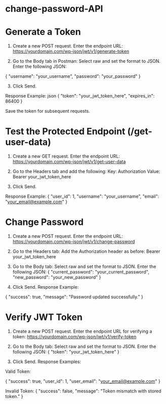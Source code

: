 # change-password-API

# Generate a Token
1. Create a new POST request.
Enter the endpoint URL:
https://yourdomain.com/wp-json/jwt/v1/generate-token

2. Go to the Body tab in Postman:
Select raw and set the format to JSON.
Enter the following JSON:

{
  "username": "your_username",
  "password": "your_password"
}

3. Click Send.

Response Example:
json
{
  "token": "your_jwt_token_here",
  "expires_in": 86400
}

Save the token for subsequent requests.
 
# Test the Protected Endpoint (/get-user-data)
1. Create a new GET request.
Enter the endpoint URL:
https://yourdomain.com/wp-json/jwt/v1/get-user-data

2. Go to the Headers tab and add the following:
Key: Authorization
Value: Bearer your_jwt_token_here

3. Click Send.

Response Example:
{
  "user_id": 1,
  "username": "your_username",
  "email": "your_email@example.com"
}


# Change Password
1. Create a new POST request.
Enter the endpoint URL:
https://yourdomain.com/wp-json/jwt/v1/change-password

2. Go to the Headers tab:
Add the Authorization header as before:
Bearer your_jwt_token_here

3. Go to the Body tab:
Select raw and set the format to JSON.
Enter the following JSON:
{
  "current_password": "your_current_password",
  "new_password": "your_new_password"
}

4. Click Send.
Response Example:

{
  "success": true,
  "message": "Password updated successfully."
}

# Verify JWT Token
1. Create a new POST request.
Enter the endpoint URL for verifying a token:
https://yourdomain.com/wp-json/jwt/v1/verify-token

2. Go to the Body tab:
Select raw and set the format to JSON.
Enter the following JSON:
{
  "token": "your_jwt_token_here"
}

3. Click Send.
Response Examples:

Valid Token:

{
  "success": true,
  "user_id": 1,
  "user_email": "your_email@example.com"
}

Invalid Token:
{
  "success": false,
  "message": "Token mismatch with stored token."
}